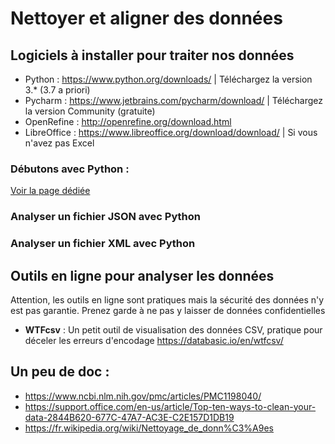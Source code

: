 # Nettoyer et aligner des données

## Logiciels à installer pour traiter nos données
- Python : https://www.python.org/downloads/ | Téléchargez la version 3.* (3.7 a priori)
- Pycharm : https://www.jetbrains.com/pycharm/download/ | Téléchargez la version Community (gratuite)
- OpenRefine : http://openrefine.org/download.html
- LibreOffice : https://www.libreoffice.org/download/download/ | Si vous n'avez pas Excel

### Débutons avec Python :
[Voir la page dédiée](cours-2-debutons-avec-python.md)

### Analyser un fichier JSON avec Python

### Analyser un fichier XML avec Python

## Outils en ligne pour analyser les données
Attention, les outils en ligne sont pratiques mais la sécurité des données n'y est pas garantie. Prenez garde à ne pas y laisser de données confidentielles
- **WTFcsv** : Un petit outil de visualisation des données CSV, pratique pour déceler les erreurs d'encodage https://databasic.io/en/wtfcsv/


## Un peu de doc :
- https://www.ncbi.nlm.nih.gov/pmc/articles/PMC1198040/
- https://support.office.com/en-us/article/Top-ten-ways-to-clean-your-data-2844B620-677C-47A7-AC3E-C2E157D1DB19
- https://fr.wikipedia.org/wiki/Nettoyage_de_donn%C3%A9es
